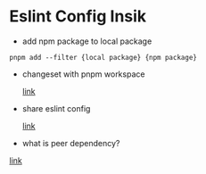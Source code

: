 # Eslint Config Insik

- add npm package to local package

```
pnpm add --filter {local package} {npm package}
```

- changeset with pnpm workspace

  [link](https://pnpm.io/ko/using-changesets)

- share eslint config

  [link](https://eslint.org/docs/latest/extend/shareable-configs)

- what is peer dependency?

[link](https://bohyeon-n.github.io/deploy/etc/peerdependencies.html)
